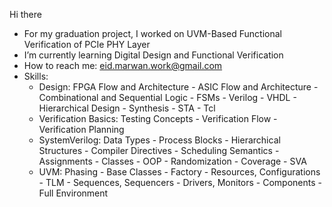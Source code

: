 Hi there

- For my graduation project, I worked on UVM-Based Functional Verification of PCIe PHY Layer
- I’m currently learning Digital Design and Functional Verification
- How to reach me: eid.marwan.work@gmail.com
- Skills:
  * Design: FPGA Flow and Architecture - ASIC Flow and Architecture - Combinational and Sequential Logic - FSMs - Verilog - VHDL - Hierarchical Design - Synthesis - STA - Tcl
  * Verification Basics: Testing Concepts - Verification Flow - Verification Planning
  * SystemVerilog: Data Types - Process Blocks - Hierarchical Structures - Compiler Directives - Scheduling Semantics - Assignments - Classes - OOP - Randomization - Coverage - SVA
  * UVM: Phasing - Base Classes - Factory - Resources, Configurations - TLM - Sequences, Sequencers - Drivers, Monitors - Components - Full Environment  
